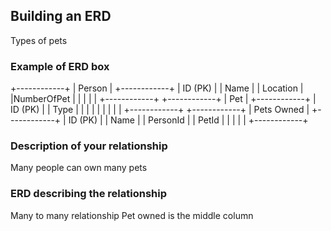 ## Building an ERD 
Types of pets
### Example of ERD box

+------------+
|   Person   |
+------------+
|  ID (PK)   |
|   Name     |
|  Location  |
|NumberOfPet |
|            |
|            |
+------------+
+------------+
|    Pet     |
+------------+
| ID (PK)    |
|   Type     |
|            |
|            |
|            |
|            |
+------------+
+------------+
| Pets Owned |
+------------+
|  ID (PK)   |
|  Name      |
|  PersonId  |
|  PetId     |
|            |
|            |
+------------+

### Description of your relationship
Many people can own many pets


### ERD describing the relationship
Many to many relationship
Pet owned is the middle column
